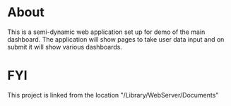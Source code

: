 # About

This is a semi-dynamic web application set up for demo of the main dashboard. The application will show pages to take user data input and on submit it will show various dashboards.

# FYI

This project is linked from the location "/Library/WebServer/Documents" 

